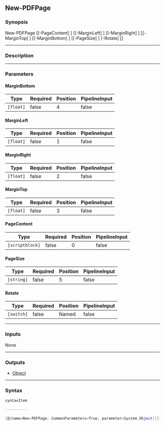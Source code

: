 New-PDFPage
-----------




### Synopsis

New-PDFPage [[-PageContent] <scriptblock>] [[-MarginLeft] <float>] [[-MarginRight] <float>] [[-MarginTop] <float>] [[-MarginBottom] <float>] [[-PageSize] <string>] [-Rotate] [<CommonParameters>]




---


### Description


---


### Parameters
#### **MarginBottom**




|Type     |Required|Position|PipelineInput|
|---------|--------|--------|-------------|
|`[float]`|false   |4       |false        |



#### **MarginLeft**




|Type     |Required|Position|PipelineInput|
|---------|--------|--------|-------------|
|`[float]`|false   |1       |false        |



#### **MarginRight**




|Type     |Required|Position|PipelineInput|
|---------|--------|--------|-------------|
|`[float]`|false   |2       |false        |



#### **MarginTop**




|Type     |Required|Position|PipelineInput|
|---------|--------|--------|-------------|
|`[float]`|false   |3       |false        |



#### **PageContent**




|Type           |Required|Position|PipelineInput|
|---------------|--------|--------|-------------|
|`[scriptblock]`|false   |0       |false        |



#### **PageSize**




|Type      |Required|Position|PipelineInput|
|----------|--------|--------|-------------|
|`[string]`|false   |5       |false        |



#### **Rotate**




|Type      |Required|Position|PipelineInput|
|----------|--------|--------|-------------|
|`[switch]`|false   |Named   |false        |





---


### Inputs
None




---


### Outputs
* [Object](https://learn.microsoft.com/en-us/dotnet/api/System.Object)






---


### Syntax
```PowerShell
syntaxItem
```
```PowerShell
----------
```
```PowerShell
{@{name=New-PDFPage; CommonParameters=True; parameter=System.Object[]}}
```
